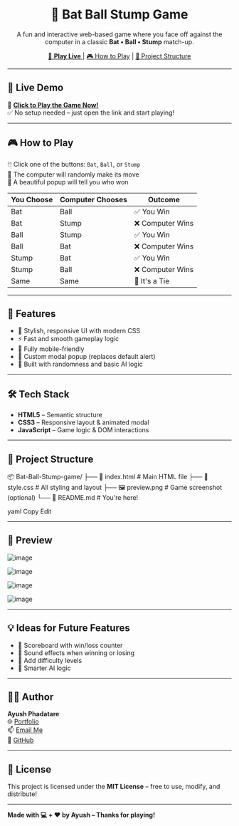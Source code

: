 <h1 align="center">🏏 Bat Ball Stump Game</h1>

<p align="center">
  A fun and interactive web-based game where you face off against the computer in a classic <strong>Bat • Ball • Stump</strong> match-up.
</p>

<p align="center">
  <a href="https://ayush-phadatare.github.io/Bat-Ball-Stump-game/">
    🔴 <strong>Play Live</strong>
  </a> |
  <a href="#🎮-how-to-play">🎮 How to Play</a> |
  <a href="#📁-project-structure">📁 Project Structure</a>
</p>

---

## 🚀 Live Demo

🔗 **[Click to Play the Game Now!](https://ayush-phadatare.github.io/Bat-Ball-Stump-game/)**  
✅ No setup needed – just open the link and start playing!

---

## 🎮 How to Play

🖱️ Click one of the buttons: `Bat`, `Ball`, or `Stump`  
🤖 The computer will randomly make its move  
📢 A beautiful popup will tell you who won

| You Choose | Computer Chooses | Outcome         |
|------------|------------------|------------------|
| Bat        | Ball             | ✅ You Win       |
| Bat        | Stump            | ❌ Computer Wins |
| Ball       | Stump            | ✅ You Win       |
| Ball       | Bat              | ❌ Computer Wins |
| Stump      | Bat              | ✅ You Win       |
| Stump      | Ball             | ❌ Computer Wins |
| Same       | Same             | 🤝 It's a Tie    |

---

## 🧠 Features

- 🎨 Stylish, responsive UI with modern CSS
- ⚡ Fast and smooth gameplay logic
- 📱 Fully mobile-friendly
- 💬 Custom modal popup (replaces default alert)
- 🎲 Built with randomness and basic AI logic

---

## 🛠️ Tech Stack

- **HTML5** – Semantic structure
- **CSS3** – Responsive layout & animated modal
- **JavaScript** – Game logic & DOM interactions

---

## 📁 Project Structure

📦 Bat-Ball-Stump-game/ ├── 📄 index.html # Main HTML file ├── 🎨 style.css # All styling and layout ├── 🖼️ preview.png # Game screenshot (optional) └── 📘 README.md # You're here!

yaml
Copy
Edit

---

## 📸 Preview

![image](https://github.com/user-attachments/assets/93f43a6f-91ab-4058-a035-910784622a97)


![image](https://github.com/user-attachments/assets/d02612a8-ff5b-411c-a16e-16210aca888f)

![image](https://github.com/user-attachments/assets/7d67c601-66ac-4c21-83b6-456af4671943)

![image](https://github.com/user-attachments/assets/cccb656e-ee8a-45d8-b96d-a699ed86ea99)



---

## 💡 Ideas for Future Features

- 🔢 Scoreboard with win/loss counter  
- 🎵 Sound effects when winning or losing  
- 🎯 Add difficulty levels  
- 🧠 Smarter AI logic  

---

## 👨‍💻 Author

**Ayush Phadatare**  
🌐 [Portfolio](https://ayush-phadatare.github.io/)  
📫 [Email Me](mailto:your-email@example.com)  
🔗 [GitHub](https://github.com/ayush-phadatare)

---

## 📝 License

This project is licensed under the **MIT License** – free to use, modify, and distribute!

---

**Made with 💻 + ❤️ by Ayush – Thanks for playing!**
